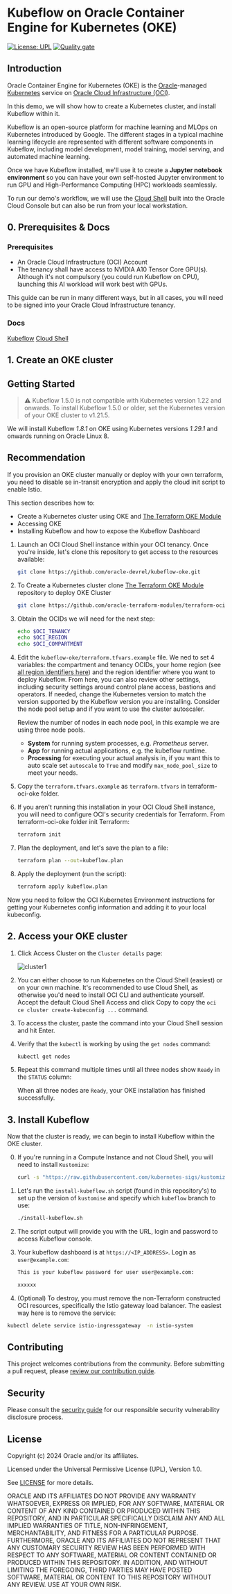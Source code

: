 # Kubeflow on Oracle Container Engine for Kubernetes (OKE)

[uri-Kubernetes]: https://Kubernetes.io/
[uri-oci]: https://cloud.oracle.com/cloud-infrastructure
[uri-oracle]: https://www.oracle.com

[![License: UPL](https://img.shields.io/badge/license-UPL-green)](https://img.shields.io/badge/license-UPL-green) [![Quality gate](https://sonarcloud.io/api/project_badges/quality_gate?project=oracle-devrel_kubeflow-oke)](https://sonarcloud.io/dashboard?id=oracle-devrel_kubeflow-oke)

## Introduction

Oracle Container Engine for Kubernetes (OKE) is the [Oracle][uri-oracle]-managed [Kubernetes][uri-Kubernetes] service on [Oracle Cloud Infrastructure (OCI)][uri-oci].

In this demo, we will show how to create a Kubernetes cluster, and install Kubeflow within it.

Kubeflow is an open-source platform for machine learning and MLOps on Kubernetes introduced by Google. The different stages in a typical machine learning lifecycle are represented with different software components in Kubeflow, including model development, model training, model serving, and automated machine learning.

Once we have Kubeflow installed, we'll use it to create a **Jupyter notebook environment** so you can have your own self-hosted Jupyter environment to run GPU and High-Performance Computing (HPC) workloads seamlessly.

To run our demo's workflow, we will use the [Cloud Shell](https://docs.oracle.com/en-us/iaas/Content/API/Concepts/devcloudshellintro.htm) built into the Oracle Cloud Console but can also be run from your local workstation.

## 0. Prerequisites & Docs

### Prerequisites

- An Oracle Cloud Infrastructure (OCI) Account
- The tenancy shall have access to NVIDIA A10 Tensor Core GPU(s). Although it's not compulsory (you could run Kubeflow on CPU), launching this AI workload will work best with GPUs.

This guide can be run in many different ways, but in all cases, you will need to be signed into your Oracle Cloud Infrastructure tenancy.

### Docs

[Kubeflow](https://www.kubeflow.org/)
[Cloud Shell](https://docs.oracle.com/en-us/iaas/Content/API/Concepts/devcloudshellintro.htm)

## 1. Create an OKE cluster

## Getting Started

> ⚠️ Kubeflow 1.5.0 is not compatible with Kubernetes version 1.22 and onwards. To install Kubeflow 1.5.0 or older, set the Kubernetes version of your OKE cluster to v1.21.5.

We will install Kubeflow *1.8.1* on OKE using Kubernetes versions *1.29.1* and onwards running on Oracle Linux 8.

## Recommendation

If you provision an OKE cluster manually or deploy with your own terraform, you need to disable se in-transit encryption and apply the cloud init script to enable Istio.

This section describes how to:

- Create a Kubernetes cluster using OKE and [The Terraform OKE Module](https://github.com/oracle-terraform-modules/terraform-oci-oke)
- Accessing OKE
- Installing Kubeflow and how to expose the Kubeflow Dashboard

1. Launch an OCI Cloud Shell instance within your OCI tenancy. Once you're inside, let's clone this repository to get access to the resources available:

    ```bash
    git clone https://github.com/oracle-devrel/kubeflow-oke.git
    ```
2. To Create a Kubernetes cluster clone [The Terraform OKE Module](https://github.com/oracle-terraform-modules/terraform-oci-oke) repository to deploy OKE Cluster
    ```bash
    git clone https://github.com/oracle-terraform-modules/terraform-oci-oke.git
    ```
3. Obtain the OCIDs we will need for the next step:

    ```bash
    echo $OCI_TENANCY
    echo $OCI_REGION
    echo $OCI_COMPARTMENT
    ```

4. Edit the `kubeflow-oke/terraform.tfvars.example` file. We ned to set 4 variables: the compartment and tenancy OCIDs, your home region (see [all region identifiers here](https://docs.oracle.com/en-us/iaas/Content/General/Concepts/regions.htm)) and the region identifier where you want to deploy Kubeflow. From here, you can also review other settings, including security settings around control plane access, bastions and operators. If needed, change the Kubernetes version to match the version supported by the Kubeflow version you are installing. Consider the node pool setup and if you want to use the cluster autoscaler.

    Review the number of nodes in each node pool, in this example we are using three node pools.

    - **System** for running system processes, e.g. *Prometheus* server.
    - **App** for running actual applications, e.g. the kubeflow runtime.
    - **Processing** for executing your actual analysis in, if you want this to auto scale set `autoscale` to `True` and modify `max_node_pool_size` to meet your needs.

5. Copy the `terraform.tfvars.example` as `terraform.tfvars` in terraform-oci-oke folder.

    <!-- - Replace the first provider region with the name of the region you want to create the OKE cluster in, replace the second provider region with the name of your home region (there are comments indicating which one to change to what). -->

6. If you aren't running this installation in your OCI Cloud Shell instance, you will need to configure  OCI's security credentials for Terraform. From terraform-oci-oke folder init Terraform:

    ```bash
    terraform init
    ```

7. Plan the deployment, and let's save the plan to a file:

    ```bash
    terraform plan --out=kubeflow.plan
    ```

8. Apply the deployment (run the script):

    ```bash
    terraform apply kubeflow.plan
    ```

Now you need to follow the OCI Kubernetes Environment instructions for getting your Kubernetes config information and adding it to your local kubeconfig.

## 2. Access your OKE cluster

1. Click Access Cluster on the `Cluster details` page:

    ![cluster1](images/AccessCluster.png)

2. You can either choose to run Kubernetes on the Cloud Shell (easiest) or on your own machine. It's recommended to use Cloud Shell, as otherwise you'd need to install OCI CLI and authenticate yourself. Accept the default Cloud Shell Access and click Copy to copy the `oci ce cluster create-kubeconfig ...` command.

3. To access the cluster, paste the command into your Cloud Shell session and hit Enter.

4. Verify that the `kubectl` is working by using the `get nodes` command:

    ```bash
    kubectl get nodes
    ```

5. Repeat this command multiple times until all three nodes show `Ready` in the `STATUS` column:

    When all three nodes are `Ready`, your OKE installation has finished successfully.

## 3. Install Kubeflow

Now that the cluster is ready, we can begin to install Kubeflow within the OKE cluster.

0. If you're running in a Compute Instance and not Cloud Shell, you will need to install `Kustomize`:

    ```bash
    curl -s "https://raw.githubusercontent.com/kubernetes-sigs/kustomize/master/hack/install_kustomize.sh"  | bash
    ```

1. Let's run the `install-kubeflow.sh` script (found in this repository's) to set up the version of `kustomise` and specify which `kubeflow` branch to use:

    ```bash
    ./install-kubeflow.sh
    ```

2. The script output will provide you with the URL, login and password to access Kubeflow console.

3. Your kubeflow dashboard is at `https://<IP_ADDRESS>`. Login as `user@example.com`:

    ```bash
    This is your kubeflow password for user user@example.com:

    xxxxxx
    ```

4. (Optional) To destroy, you must remove the non-Terraform constructed OCI resources, specifically the Istio gateway load balancer. The easiest way here is to remove the service:

  ```bash
  kubectl delete service istio-ingressgateway  -n istio-system
  ```

## Contributing

<!-- If your project has specific contribution requirements, update the
    CONTRIBUTING.md file to ensure those requirements are clearly explained. -->

This project welcomes contributions from the community. Before submitting a pull
request, please [review our contribution guide](./CONTRIBUTING.md).

## Security

Please consult the [security guide](./SECURITY.md) for our responsible security
vulnerability disclosure process.

## License

Copyright (c) 2024 Oracle and/or its affiliates.

Licensed under the Universal Permissive License (UPL), Version 1.0.

See [LICENSE](LICENSE) for more details.

ORACLE AND ITS AFFILIATES DO NOT PROVIDE ANY WARRANTY WHATSOEVER, EXPRESS OR IMPLIED, FOR ANY SOFTWARE, MATERIAL OR CONTENT OF ANY KIND CONTAINED OR PRODUCED WITHIN THIS REPOSITORY, AND IN PARTICULAR SPECIFICALLY DISCLAIM ANY AND ALL IMPLIED WARRANTIES OF TITLE, NON-INFRINGEMENT, MERCHANTABILITY, AND FITNESS FOR A PARTICULAR PURPOSE.  FURTHERMORE, ORACLE AND ITS AFFILIATES DO NOT REPRESENT THAT ANY CUSTOMARY SECURITY REVIEW HAS BEEN PERFORMED WITH RESPECT TO ANY SOFTWARE, MATERIAL OR CONTENT CONTAINED OR PRODUCED WITHIN THIS REPOSITORY. IN ADDITION, AND WITHOUT LIMITING THE FOREGOING, THIRD PARTIES MAY HAVE POSTED SOFTWARE, MATERIAL OR CONTENT TO THIS REPOSITORY WITHOUT ANY REVIEW. USE AT YOUR OWN RISK.

